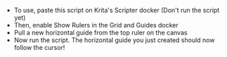 * To use, paste this script on Krita's Scripter docker (Don't run the script yet)
* Then, enable Show Rulers in the Grid and Guides docker
* Pull a new horizontal guide from the top ruler on the canvas
* Now run the script. The horizontal guide you just created should now follow the cursor!
